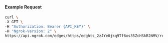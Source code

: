 <!-- Code generated for API Clients. DO NOT EDIT. -->

#### Example Request

```bash
curl \
-X GET \
-H "Authorization: Bearer {API_KEY}" \
-H "Ngrok-Version: 2" \
https://api.ngrok.com/edges/https/edghts_2zJYe0jkq9Tf6xs35ZcHSkR2NMV/routes/edghtsrt_2zJYe5vCePs645eoywuLIjChGii/traffic_policy
```
